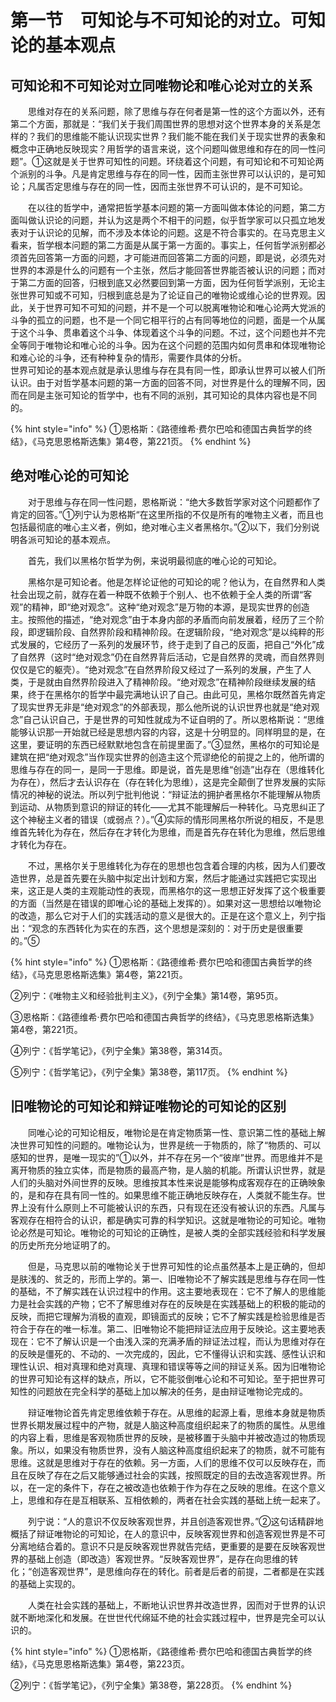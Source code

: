 # 第一节　可知论与不可知论的对立。可知论的基本观点

## 可知论和不可知论对立同唯物论和唯心论对立的关系

　　思维对存在的关系问题，除了思维与存在何者是第一性的这个方面以外，还有第二个方面，那就是：“我们关于我们周围世界的思想对这个世界本身的关系是怎样的？我们的思维能不能认识现实世界？我们能不能在我们关于现实世界的表象和概念中正确地反映现实？用哲学的语言来说，这个问题叫做思维和存在的同一性问题”。①这就是关于世界可知性的问题。环绕着这个问题，有可知论和不可知论两个派别的斗争。凡是肯定思维与存在的同一性，因而主张世界可以认识的，是可知论；凡属否定思维与存在的同一性，因而主张世界不可认识的，是不可知论。

　　在以往的哲学中，通常把哲学基本问题的第一方面叫做本体论的问题，第二方面叫做认识论的问题，并认为这是两个不相干的问题，似乎哲学家可以只孤立地发表对于认识论的见解，而不涉及本体论的问题。这是不符合事实的。在马克思主义看来，哲学根本问题的第二方面是从属于第一方面的。事实上，任何哲学派别都必须首先回答第一方面的问题，才可能进而回答第二方面的问题，即是说，必须先对世界的本源是什么的问题有一个主张，然后才能回答世界能否被认识的问题；而对于第二方面的回答，归根到底又必然要回到第一方面，因为任何哲学派别，无论主张世界可知或不可知，归根到底总是为了论证自己的唯物论或维心论的世界观。因此，关于世界可知不可知的问题，并不是一个可以脱离唯物论和唯心论两大党派的斗争的孤立的问题，也不是一个同它相平行的占有同等地位的问题，面是一个从属于这个斗争、贯串着这个斗争、体现着这个斗争的问题。不过，这个问题也并不完全等同于唯物论和唯心论的斗争。因为在这个问题的范围内如何贯串和体现唯物论和难心论的斗争，还有种种复杂的情形，需要作具体的分析。\
世界可知论的基本观点就是承认思维与存在具有同一性，即承认世界可以被人们所认识。由于对哲学基本问题的第一方面的回答不同，对世界是什么的理解不同，因而在同是主张可知论的哲学中，也有不同的派别，其可知论的具体内容也是不同的。

{% hint style="info" %}
①恩格斯：《路德维希·费尔巴哈和德国古典哲学的终结》，《马克思恩格斯选集》第4卷，第221页。
{% endhint %}

## 绝对唯心论的可知论

　　对于思维与存在同一性问题，恩格斯说：“绝大多数哲学家对这个问题都作了肯定的回答。”①列宁认为恩格斯“在这里所指的不仅是所有的唯物主义者，而且也包括最彻底的唯心主义者，例如，绝对唯心主义者黑格尔。”②以下，我们分别说明各派可知论的基本观点。

　　首先，我们以黑格尔哲学为例，来说明最彻底的唯心论的可知论。

　　黑格尔是可知论者。他是怎样论证他的可知论的呢？他认为，在自然界和人类社会出现之前，就存在着一种既不依赖于个别人、也不依赖于全人类的所谓“客观”的精神，即“绝对观念”。这种“绝对观念”是万物的本源，是现实世界的创造主。按照他的描述，“绝对观念”由于本身内部的矛盾而向前发展着，经历了三个阶段，即逻辑阶段、自然界阶段和精神阶段。在逻辑阶段，“绝对观念”是以纯粹的形式发展的，它经历了一系列的发展环节，终于走到了自己的反面，把自己“外化”成了自然界（这时“绝对观念”仍在自然界背后活动，它是自然界的灵魂，而自然界则仅仅是它的躯壳）。“绝对观念”在自然界阶段又经过了一系列的发展，产生了人类，于是就由自然界阶段进入了精神阶段。“绝对观念”在精神阶段继续发展的结果，终于在黑格尔的哲学中最完满地认识了自己。由此可见，黑格尔既然首先肯定了现实世界无非是“绝对观念”的外部表现，那么他所说的认识世界也就是“绝对观念”自己认识自己，于是世界的可知性就成为不证自明的了。所以恩格斯说：“思维能够认识那一开始就已经是思想内容的内容，这是十分明显的。同样明显的是，在这里，要证明的东西已经默默地包含在前提里面了。”③显然，黑格尔的可知论是建筑在把“绝对观念”当作现实世界的创造主这个荒谬绝伦的前提之上的，他所谓的思维与存在的同一，是同一于思维。即是说，首先是思维“创造”出存在（思维转化为存在），然后才去认识存在（存在转化为思维），这是完全颠倒了世界发展的实际情况的神秘的说法。所以列宁批判他说：“辩证法的拥护者黑格尔不能理解从物质到运动、从物质到意识的辩证的转化——尤其不能理解后一种转化。马克思纠正了这个神秘主义者的错误（或弱点？）。”④实际的情形同黑格尔所说的相反，不是思维首先转化为存在，然后存在才转化为思维，而是首先存在转化为思维，然后思维才转化为存在。

　　不过，黑格尔关于思维转化为存在的思想也包含着合理的内核，因为人们要改造世界，总是首先要在头脑中拟定出计划和方案，然后才能通过实践把它实现出来，这正是人类的主观能动性的表现，而黑格尔的这一思想正好发挥了这个极重要的方面（当然是在错误的即唯心论的基础上发挥的）。如果对这一思想给以唯物论的改造，那么它对于人们的实践活动的意义是很大的。正是在这个意义上，列宁指出：“观念的东西转化为实在的东西，这个思想是深刻的：对于历史是很重要的。”⑤

{% hint style="info" %}
①恩格斯：《路德维希·费尔巴哈和德国古典哲学的终结》，《马克思恩格斯选集》第4卷，第221页。

②列宁：《唯物主义和经验批判主义》，《列宁全集》第14卷，第95页。

③恩格斯：《路德维希·费尔巴哈和德国古典哲学的终结》，《马克思恩格斯选集》第4卷，第221页。

④列宁：《哲学笔记》，《列宁全集》第38卷，第314页。

⑤列宁：《哲学笔记》，《列宁全集》第38卷，第117页。
{% endhint %}

## 旧唯物论的可知论和辩证唯物论的可知论的区别

　　同唯心论的可知论相反，唯物论是在肯定物质第一性、意识第二性的基础上解决世界可知性的问题的。唯物论认为，世界是统一于物质的，除了“物质的、可以感知的世界，是唯一现实的”①以外，并不存在另一个“彼岸”世界。而思维并不是离开物质的独立实体，而是物质的最高产物，是人脑的机能。所谓认识世界，就是人们的头脑对外间世界的反映。思维按其本性来说是能够构成客观存在的正确映象的，是和存在具有同一性的。如果思维不能正确地反映存在，人类就不能生存。世界上没有什么原则上不可能被认识的东西，只有现在还没有被认识的东西。凡属与客观存在相符合的认识，都是确实可靠的科学知识。这就是唯物论的可知论。唯物论必然是可知论。唯物论的可知论的正确性，是被人类的全部实践经验和科学发展的历史所充分地证明了的。

　　但是，马克思以前的唯物论关于世界可知性的论点虽然基本上是正确的，但却是肤浅的、贫乏的，形而上学的。第一、旧唯物论不了解实践是思维与存在同一性的基础，不了解实践在认识过程中的作用。这主要地表现在：它不了解人的思维能力是社会实践的产物；它不了解思维对存在的反映是在实践基础上的积极的能动的反映，而把它理解为消极的直观，即镜面式的反映；它不了解实践是检验思维是否符合于存在的唯一标准。第二、旧唯物论不能把辩证法应用于反映论。这主要地表现在：它不了解认识是一个由浅入深的充满矛盾的辩证法过程，而认为思维对存在的反映是僵死的、不动的、一次完成的，因此，它不懂得认识和实践、感性认识和理性认识、相对真理和绝对真理、真理和错误等等之间的辩证关系。因为旧唯物论的世界可知论有这样的缺点，所以，它不能驳倒唯心论和不可知论。至于把世界可知性的问题放在完全科学的基础上加以解决的任务，是由辩证唯物论完成的。

　　辩证唯物论首先肯定思维依赖于存在。从思维的起源上看，思维本身就是物质世界长期发展过程中的产物，就是人脑这种高度组织起来了的物质的属性。从思维的内容上看，思维是客观物质世界的反映，是被移置于头脑中并被改造过的物质现象。所以，如果没有物质世界，没有人脑这种高度组织起来了的物质，就不可能有思维。这就是思维对于存在的依赖。另一方面，人们的思维不仅可以反映存在，而且在反映了存在之后又能够通过社会的实践，按照既定的目的去改造客观世界。所以，在一定的条件下，存在之被改造也依赖于作为存在之反映的思维。在这个意义上，思维和存在是互相联系、互相依赖的，两者在社会实践的基础上统一起来了。

　　列宁说：“人的意识不仅反映客观世界，并且创造客观世界。”②这句话精辟地概括了辩证唯物论的可知论，在人的意识中，反映客观世界和创造客观世界是不可分离地结合着的。意识不只是反映客观世界就告完结，更重要的是要在反映客观世界的基础上创造（即改造）客观世界。“反映客观世界”，是存在向思维的转化；“创造客观世界”，是思维向存在的转化。前者是后者的前提，二者都是在实践的基础上实现的。

　　人类在社会实践的基础上，不断地认识世界并改造世界，因而对于世界的认识就不断地深化和发展。在世世代代绵延不绝的社会实践过程中，世界是完全可以认识的。

{% hint style="info" %}
①恩格斯，《路德维希·费尔巴哈和德国古典哲学的终结》，《马克思恩格斯选集》第4卷，第223页。

②列宁：《哲学笔记》，《列宁全集》第38卷，第228页。
{% endhint %}

